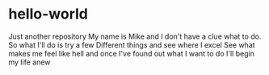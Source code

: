 # hello-world
Just another repository
My name is Mike and I don't have a clue what to do. 
So what I'll do is try a few
Different things and see where I excel
See what makes me feel like hell
and once I've found out what I want to do
I'll begin my life anew
